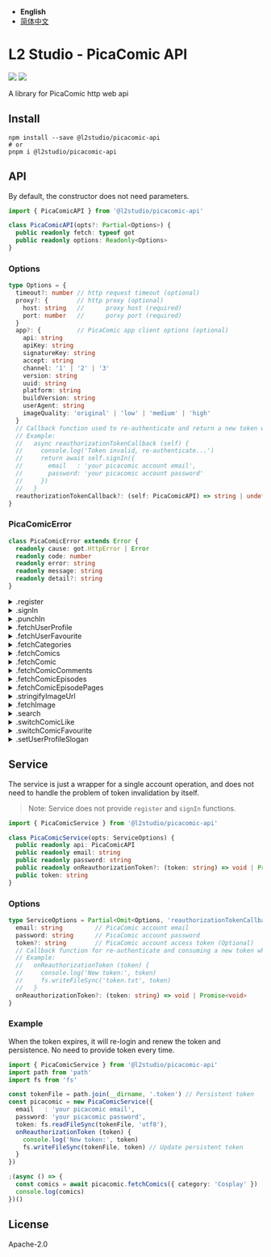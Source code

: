 - **English**
- [简体中文](README-CN.md)

# L2 Studio - PicaComic API

<p>
<a href="https://github.com/l2studio/picacomic-api/actions"><img src="https://img.shields.io/github/workflow/status/l2studio/picacomic-api/CI?logo=github&style=flat-square"/></a>
<a href="https://www.npmjs.com/package/@l2studio/picacomic-api"><img src="https://img.shields.io/npm/v/@l2studio/picacomic-api?logo=npm&style=flat-square"/></a>
</p>

A library for PicaComic http web api

## Install

```shell
npm install --save @l2studio/picacomic-api
# or
pnpm i @l2studio/picacomic-api
```

## API

By default, the constructor does not need parameters.

```typescript
import { PicaComicAPI } from '@l2studio/picacomic-api'

class PicaComicAPI(opts?: Partial<Options>) {
  public readonly fetch: typeof got
  public readonly options: Readonly<Options>
}
```

### Options

```typescript
type Options = {
  timeout?: number // http request timeout (optional)
  proxy?: {        // http proxy (optional)
    host: string   //      proxy host (required)
    port: number   //      porxy port (required)
  }
  app?: {          // PicaComic app client options (optional)
    api: string
    apiKey: string
    signatureKey: string
    accept: string
    channel: '1' | '2' | '3'
    version: string
    uuid: string
    platform: string
    buildVersion: string
    userAgent: string
    imageQuality: 'original' | 'low' | 'medium' | 'high'
  }
  // Callback function used to re-authenticate and return a new token when the token is invalid. (optional)
  // Example:
  //   async reauthorizationTokenCallback (self) {
  //     console.log('Token invalid, re-authenticate...')
  //     return await self.signIn({
  //       email   : 'your picacomic account email',
  //       password: 'your picacomic account password'
  //     })
  //   }
  reauthorizationTokenCallback?: (self: PicaComicAPI) => string | undefined | Promise<string | undefined>
}
```

### PicaComicError

```typescript
class PicaComicError extends Error {
  readonly cause: got.HttpError | Error
  readonly code: number
  readonly error: string
  readonly message: string
  readonly detail?: string
}
```

<details>
<summary>.register</summary>

```typescript
/**
 * Register a PicaComic account with the given payload.
 *
 * @param payload - {
 *   name      - Nickname (2 - 50 characters)
 *   email     - Email (Allow: [0-9 a-z . _])
 *   password  - Password (Greater than 8 characters)
 *   question1 - Security Question 1
 *   question2 -                   2
 *   question3 -                   3
 *   answer1   - Security question 1 answer
 *   answer2   -                   2 answer
 *   answer3   -                   3 answer
 *   birthday  - Birthday ('YYYY-MM-DD' | Date | Milliseconds) Need to be 18 years or older
 *   gender    - Gender ('m' | 'f' | 'bot')
 * }
 * @return Response
 */
PicaComicAPI.prototype.register(payload: {
  name: string
  email: string
  password: string
  question1: string
  question2: string
  question3: string
  answer1: string
  answer2: string
  answer3: string
  birthday: string | Date | number
  gender: 'm' | 'f' | 'bot'
}): Promise<Response<void>>
```

</details>

<details>
<summary>.signIn</summary>

```typescript
/**
 * Sign in to the PicaComic account with the given email and password payload.
 *
 * @param payload - Email and password payload
 * @return Access token
 */
PicaComicAPI.prototype.signIn(payload: { email: string, password: string }): Promise<string>
```

</details>

<details>
<summary>.punchIn</summary>

```typescript
/**
 * Punch in to the PicaComic account with the given access token payload.
 *
 * @param payload - Access token payload
 * @return PunchInResponse
 */
PicaComicAPI.prototype.punchIn(payload: { token: string }): Promise<PunchInResponse>
```

</details>

<details>
<summary>.fetchUserProfile</summary>

```typescript
/**
 * Fetch user profile using the given access token payload.
 *
 * @param payload - Access token payload
 * @return User
 */
PicaComicAPI.prototype.fetchUserProfile(payload: { token: string }): Promise<User>
```

</details>

<details>
<summary>.fetchUserFavourite</summary>

```typescript
/**
 * Fetch user favourite comics using the given payload.
 *
 * @param payload - {
 *   token    - Access token
 *   page     - Page number (optional)
 *   sort     - Sorting type (optional)
 * }
 * @return Comics
 */
PicaComicAPI.prototype.fetchUserFavourite(payload: { token: string, page?: number, sort?: ComicSort }): Promise<Comics>
```

</details>

<details>
<summary>.fetchCategories</summary>

```typescript
/**
 * Fetch all categories using the given access token payload.
 *
 * @param payload - Access token payload
 * @return Category[]
 */
PicaComicAPI.prototype.fetchCategories(payload: { token: string }): Promise<Category[]>
```

</details>

<details>
<summary>.fetchComics</summary>

```typescript
/**
 * Fetch comics using the given payload.
 *
 * @param payload - {
 *   token    - Access token
 *   category - Specify category name (e.g.: 'Cosplay')
 *   page     - Page number (optional)
 *   sort     - Sorting type (optional)
 * }
 * @return Comics
 */
PicaComicAPI.prototype.fetchComics(payload: { token: string, category: string, page?: number, sort?: ComicSort }): Promise<Comics>
```

</details>

<details>
<summary>.fetchComic</summary>

```typescript
/**
 * Fetch comic info using the given payload.
 *
 * @param payload - {
 *   token - Access token
 *   id    - Specify comic id
 * }
 * @return ComicInfo
 */
PicaComicAPI.prototype.fetchComic(payload: { token: string, id: string }): Promise<ComicInfo>
```

</details>

<details>
<summary>.fetchComicComments</summary>

```typescript
/**
 * Fetch comic comments using the given payload.
 *
 * @param payload - {
 *   token   - Access token
 *   comicId - Specify comic id
 *   page    - Page number (optional)
 * }
 * @return ComicComments
 */
PicaComicAPI.prototype.fetchComicComments(payload: { token: string, comicId: string, page?: number }): Promise<ComicComments>
```

</details>

<details>
<summary>.fetchComicEpisodes</summary>

```typescript
/**
 * Fetch comic episodes using the given payload.
 *
 * @param payload - {
 *   token   - Access token
 *   comicId - Specify comic id
 *   page    - Page number (optional)
 * }
 * @return ComicEpisodes
 */
PicaComicAPI.prototype.fetchComicEpisodes(payload: { token: string, comicId: string, page?: number }): Promise<ComicEpisodes>
```

</details>

<details>
<summary>.fetchComicEpisodePages</summary>

```typescript
/**
 * Fetch pages of the specified comic episode using the given payload.
 *
 * @param payload - {
 *   token    - Access token
 *   comicId  - Specify comic id
 *   epsOrder - Specify episode order of the comic
 *   page     - Page number (optional)
 * }
 * @return ComicEpisodePages
 */
PicaComicAPI.prototype.fetchComicEpisodePages(payload: { token: string, comicId: string, epsOrder: number, page?: number }): Promise<ComicEpisodePages>
```

</details>

<details>
<summary>.stringifyImageUrl</summary>

```typescript
/**
 * Stringify the given media image data into image url.
 *
 * @param payload - {
 *   path       - Path name
 *   fileServer - File server (Optional)
 * }
 * @return Stringify image url
 */
PicaComicAPI.prototype.stringifyImageUrl(payload: { path: string, fileServer?: string }): string
```

</details>

<details>
<summary>.fetchImage</summary>

```typescript
/**
 * Fetch image from the given media image data.
 *
 * @param payload - {
 *   path       - Path name
 *   fileServer - File server (Optional)
 * }
 * @return Duplex (Got stream)
 */
PicaComicAPI.prototype.fetchImage(payload: { path: string, fileServer?: string }): Promise<Duplex>
```

</details>

<details>
<summary>.search</summary>

```typescript
/**
 * Search comics using the given payload.
 *
 * @param payload - {
 *   token      - Access token
 *   keyword    - Keyword
 *   categories - Specify category name array (e.g.: ['Cosplay']) (optional)
 *   page       - Page number (optional)
 *   sort       - Sorting type (optional)
 * }
 * @return SearchedComics
 */
PicaComicAPI.prototype.search(payload: { token: string, keyword: string, categories?: string[], page?: number, sort?: ComicSort }): Promise<SearchedComics>
```

</details>

<details>
<summary>.switchComicLike</summary>

```typescript
/**
 * Switch the comic as like or unlike using the given payload.
 *
 * @param payload - {
 *   toke  - Access token
 *   id    - Comic id
 * }
 * @return 'like' | 'unlike'
 */
PicaComicAPI.prototype.switchComicLike(payload: { token: string, id: string }): Promise<'like' | 'unlike'>
```

</details>

<details>
<summary>.switchComicFavourite</summary>

```typescript
/**
 * Switch the comic as favourite or un_favourite using the given payload.
 *
 * @param payload - {
 *   toke  - Access token
 *   id    - Comic id
 * }
 * @return 'favourite' | 'un_favourite'
 */
PicaComicAPI.prototype.switchComicFavourite(payload: { token: string, id: string }): Promise<'favourite' | 'un_favourite'>
```

</details>

<details>
<summary>.setUserProfileSlogan</summary>

```typescript
/**
 * Set the slogan of the user profile with the given payload.
 *
 * @param payload - {
 *   toke   - Access token
 *   slogan - Slogan (Cannot be blank)
 * }
 * @return Response
 */
PicaComicAPI.prototype.setUserProfileSlogan(payload: { token: string, slogan: string }): Promise<Response<void>>
```

</details>

## Service

The service is just a wrapper for a single account operation, and does not need to handle the problem of token invalidation by itself.

> Note: Service does not provide `register` and `signIn` functions.

```typescript
import { PicaComicService } from '@l2studio/picacomic-api'

class PicaComicService(opts: ServiceOptions) {
  public readonly api: PicaComicAPI
  public readonly email: string
  public readonly password: string
  public readonly onReauthorizationToken?: (token: string) => void | Promise<void>
  public token: string
}
```

### Options

```typescript
type ServiceOptions = Partial<Omit<Options, 'reauthorizationTokenCallback'>> & {
  email: string         // PicaComic account email
  password: string      // PicaComic account password
  token?: string        // PicaComic account access token (Optional)
  // Callback function for re-authenticate and consuming a new token when the token is invalid. (Optional)
  // Example:
  //   onReauthorizationToken (token) {
  //     console.log('New token:', token)
  //     fs.writeFileSync('token.txt', token)
  //   }
  onReauthorizationToken?: (token: string) => void | Promise<void>
}
```

### Example

When the token expires, it will re-login and renew the token and persistence. No need to provide token every time.

```typescript
import { PicaComicService } from '@l2studio/picacomic-api'
import path from 'path'
import fs from 'fs'

const tokenFile = path.join(__dirname, '.token') // Persistent token
const picacomic = new PicaComicService({
  email   : 'your picacomic email',
  password: 'your picacomic password',
  token: fs.readFileSync(tokenFile, 'utf8'),
  onReauthorizationToken (token) {
    console.log('New token:', token)
    fs.writeFileSync(tokenFile, token) // Update persistent token
  }
})

;(async () => {
  const comics = await picacomic.fetchComics({ category: 'Cosplay' })
  console.log(comics)
})()
```

## License

Apache-2.0

